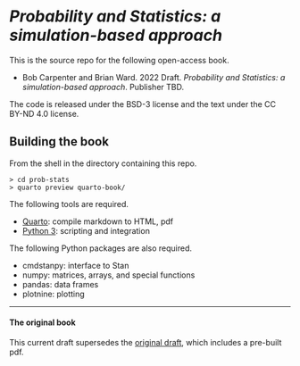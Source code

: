 # *Probability and Statistics: a simulation-based approach*

This is the source repo for the following open-access book. 

* Bob Carpenter and Brian Ward.  2022 Draft.  *Probability and Statistics: a simulation-based approach*.  Publisher TBD.

The code is released under the BSD-3 license and the text under the CC BY-ND 4.0 license.


## Building the book

From the shell in the directory containing this repo.

```
> cd prob-stats
> quarto preview quarto-book/
```

The following tools are required.

* [Quarto](https://quarto.org): compile markdown to HTML, pdf
* [Python 3](https://www.python.org/): scripting and integration

The following Python packages are also required.

* cmdstanpy: interface to Stan
* numpy: matrices, arrays, and special functions
* pandas: data frames
* plotnine: plotting

<hr />

#### The original book

This current draft supersedes the
[original draft](original/README.md), which includes a pre-built pdf.
